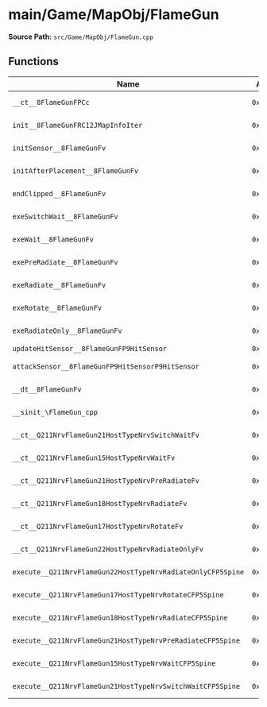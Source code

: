 # main/Game/MapObj/FlameGun

**Source Path:** `src/Game/MapObj/FlameGun.cpp`

## Functions

| Name | Address | Match % |
|------|---------|---------|
| `__ct__8FlameGunFPCc` | `0x801DC004` | :white_check_mark: (100.0%) |
| `init__8FlameGunFRC12JMapInfoIter` | `0x801DC05C` | :white_check_mark: (100.0%) |
| `initSensor__8FlameGunFv` | `0x801DC1D0` | :white_check_mark: (100.0%) |
| `initAfterPlacement__8FlameGunFv` | `0x801DC260` | :white_check_mark: (100.0%) |
| `endClipped__8FlameGunFv` | `0x801DC268` | :white_check_mark: (100.0%) |
| `exeSwitchWait__8FlameGunFv` | `0x801DC2C8` | :white_check_mark: (100.0%) |
| `exeWait__8FlameGunFv` | `0x801DC378` | :white_check_mark: (100.0%) |
| `exePreRadiate__8FlameGunFv` | `0x801DC3E0` | :white_check_mark: (100.0%) |
| `exeRadiate__8FlameGunFv` | `0x801DC464` | :white_check_mark: (100.0%) |
| `exeRotate__8FlameGunFv` | `0x801DC510` | :white_check_mark: (100.0%) |
| `exeRadiateOnly__8FlameGunFv` | `0x801DC5B8` | :white_check_mark: (100.0%) |
| `updateHitSensor__8FlameGunFP9HitSensor` | `0x801DC630` | :x: (0.0%) |
| `attackSensor__8FlameGunFP9HitSensorP9HitSensor` | `0x801DC848` | :white_check_mark: (100.0%) |
| `__dt__8FlameGunFv` | `0x801DC898` | :x: (95.7%) |
| `__sinit_\FlameGun_cpp` | `0x801DC8F4` | :white_check_mark: (100.0%) |
| `__ct__Q211NrvFlameGun21HostTypeNrvSwitchWaitFv` | `0x801DC940` | :white_check_mark: (100.0%) |
| `__ct__Q211NrvFlameGun15HostTypeNrvWaitFv` | `0x801DC950` | :white_check_mark: (100.0%) |
| `__ct__Q211NrvFlameGun21HostTypeNrvPreRadiateFv` | `0x801DC960` | :white_check_mark: (100.0%) |
| `__ct__Q211NrvFlameGun18HostTypeNrvRadiateFv` | `0x801DC970` | :white_check_mark: (100.0%) |
| `__ct__Q211NrvFlameGun17HostTypeNrvRotateFv` | `0x801DC980` | :white_check_mark: (100.0%) |
| `__ct__Q211NrvFlameGun22HostTypeNrvRadiateOnlyFv` | `0x801DC990` | :white_check_mark: (100.0%) |
| `execute__Q211NrvFlameGun22HostTypeNrvRadiateOnlyCFP5Spine` | `0x801DC9A0` | :white_check_mark: (100.0%) |
| `execute__Q211NrvFlameGun17HostTypeNrvRotateCFP5Spine` | `0x801DC9A8` | :white_check_mark: (100.0%) |
| `execute__Q211NrvFlameGun18HostTypeNrvRadiateCFP5Spine` | `0x801DC9B0` | :white_check_mark: (100.0%) |
| `execute__Q211NrvFlameGun21HostTypeNrvPreRadiateCFP5Spine` | `0x801DC9B8` | :white_check_mark: (100.0%) |
| `execute__Q211NrvFlameGun15HostTypeNrvWaitCFP5Spine` | `0x801DC9C0` | :white_check_mark: (100.0%) |
| `execute__Q211NrvFlameGun21HostTypeNrvSwitchWaitCFP5Spine` | `0x801DC9C8` | :white_check_mark: (100.0%) |